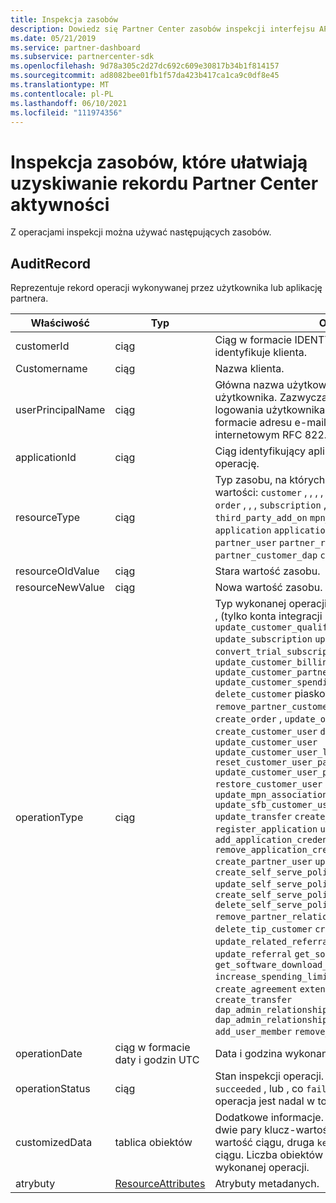 ```yaml
---
title: Inspekcja zasobów
description: Dowiedz się Partner Center zasobów inspekcji interfejsu API, takich jak AuditRecord, których można użyć do uzyskania rekordu Partner Center aktywności.
ms.date: 05/21/2019
ms.service: partner-dashboard
ms.subservice: partnercenter-sdk
ms.openlocfilehash: 9d78a305c2d27dc692c609e30817b34b1f814157
ms.sourcegitcommit: ad8082bee01fb1f57da423b417ca1ca9c0df8e45
ms.translationtype: MT
ms.contentlocale: pl-PL
ms.lasthandoff: 06/10/2021
ms.locfileid: "111974356"
---
```

# <a name="auditing-resources-that-help-you-get-a-record-of-partner-center-activity"></a>Inspekcja zasobów, które ułatwiają uzyskiwanie rekordu Partner Center aktywności

Z operacjami inspekcji można używać następujących zasobów.

## <a name="auditrecord"></a>AuditRecord

Reprezentuje rekord operacji wykonywanej przez użytkownika lub aplikację partnera.

| Właściwość | Typ | Opis |
| --- | --- | ---|
| customerId | ciąg | Ciąg w formacie IDENTYFIKATORA GUID, który identyfikuje klienta. |
| Customername | ciąg | Nazwa klienta. |
| userPrincipalName | ciąg | Główna nazwa użytkownika lub identyfikator użytkownika. Zazwyczaj ta właściwość to nazwa logowania użytkownika w stylu Internetu w formacie adresu e-mail opartym na standardzie internetowym RFC 822. |
| applicationId | ciąg | Ciąg identyfikujący aplikację, która wykonała operację. |
| resourceType | ciąg | Typ zasobu, na których działa operacja. Możliwe wartości: `customer` , , , , , , , , `customer_user` , , `order` , , , `subscription` , `license` `third_party_add_on` `mpn_association` `transfer` `application` `application_credential` `partner_user` `partner_relationship` `partner_customer_dap` `customer_directory_role` . |
| resourceOldValue | ciąg | Stara wartość zasobu. |
| resourceNewValue | ciąg | Nowa wartość zasobu. |
| operationType | ciąg | Typ wykonanej operacji. Możliwe wartości: , , , , , , (tylko konta integracji `update_customer_qualification` `update_subscription` `upgrade_subscription` `convert_trial_subscription` `add_customer` `update_customer_billing_profile` `update_customer_partner_contract_company_name` `update_customer_spending_budget` `delete_customer` piaskownicy), `remove_partner_customer_relationship` , `create_order` , `update_order` `create_customer_user` `delete_customer_user` `update_customer_user` `update_customer_user_licenses` `reset_customer_user_password` `update_customer_user_principal_name` `restore_customer_user` `create_mpn_association` `update_mpn_association` `update_sfb_customer_user_licenses` `update_transfer` `create_partner_relationship` `register_application` `unregister_application` `add_application_credential` `remove_application_credential` `create_partner_user` `update_partner_user` `create_self_serve_policy` `update_self_serve_policy` , `create_self_serve_policy` `delete_self_serve_policy` `remove_partner_relationship` , , , , `delete_tip_customer` `create_related_referral` , `update_related_referral` `create_referral` , `update_referral` `get_software_key` , `get_software_download_link` `increase_spending_limit` , `ready_invoice` `create_agreement` `extend_relationship` `create_transfer` `dap_admin_relationship_approved` `dap_admin_relationship_terminated` `add_user_member` `remove_user_member` . |
| operationDate | ciąg w formacie daty i godzin UTC | Data i godzina wykonania operacji. |
| operationStatus | ciąg | Stan inspekcji operacji. Możliwe wartości: `succeeded` , lub , co `failed` `progress` oznacza, że operacja jest nadal w toku. |
| customizedData  | tablica obiektów | Dodatkowe informacje. Każdy obiekt zawiera dwie pary klucz-wartość JSON: pierwsza to i wartość ciągu, druga `key` to i wartość `value` ciągu. Liczba obiektów w tablicy zależy od typu wykonanej operacji. |
| atrybuty | [ResourceAttributes](utility-resources.md#resourceattributes) | Atrybuty metadanych. |
